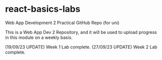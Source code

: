 # react-basics-labs
Web App Development 2 Practical GitHub Repo (for uni)

This is a Web App Dev 2 Repository, and it will be used to upload progress in this module on a weekly basis.

(19/09/23 UPDATE) Week 1 Lab complete.
(27/09/23 UPDATE) Week 2 Lab complete.
